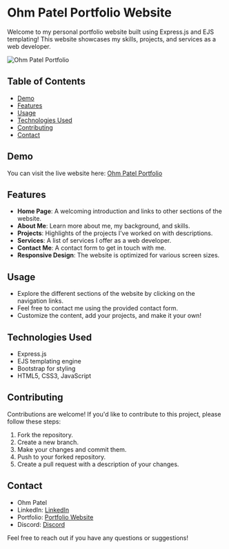 # Ohm Patel Portfolio Website

Welcome to my personal portfolio website built using Express.js and EJS templating! This website showcases my skills, projects, and services as a web developer.

![Ohm Patel Portfolio](https://github.com/ohmpatell/Ohm-Patel-Portfolio/assets/122646582/b49993e9-64a2-4b6d-b9b5-c07d3797fa8b)

## Table of Contents

- [Demo](#demo)
- [Features](#features)
- [Usage](#usage)
- [Technologies Used](#technologies-used)
- [Contributing](#contributing)
- [Contact](#contact)

## Demo

You can visit the live website here: [Ohm Patel Portfolio](https://ohmpatel-portfolio-e678f32fa220.herokuapp.com/)

## Features

- **Home Page**: A welcoming introduction and links to other sections of the website.
- **About Me**: Learn more about me, my background, and skills.
- **Projects**: Highlights of the projects I've worked on with descriptions.
- **Services**: A list of services I offer as a web developer.
- **Contact Me**: A contact form to get in touch with me.
- **Responsive Design**: The website is optimized for various screen sizes.

## Usage

- Explore the different sections of the website by clicking on the navigation links.
- Feel free to contact me using the provided contact form.
- Customize the content, add your projects, and make it your own!

## Technologies Used

- Express.js
- EJS templating engine
- Bootstrap for styling
- HTML5, CSS3, JavaScript

## Contributing

Contributions are welcome! If you'd like to contribute to this project, please follow these steps:

1. Fork the repository.
2. Create a new branch.
3. Make your changes and commit them.
4. Push to your forked repository.
5. Create a pull request with a description of your changes.

## Contact

- Ohm Patel
- LinkedIn: [LinkedIn](https://www.linkedin.com/in/ohmpatel1)
- Portfolio: [Portfolio Website](https://ohmpatel-portfolio-e678f32fa220.herokuapp.com/)
- Discord: [Discord](https://discord.com/users/690841645918191646)

Feel free to reach out if you have any questions or suggestions!
